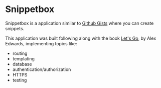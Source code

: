 # Snippetbox

Snippetbox is a application similar to [Github Gists](https://gist.github.com/) where you can create snippets.

This application was built following along with the book [Let's Go](https://lets-go.alexedwards.net/), by Alex Edwards, implementing topics like:

- routing
- templating
- database
- authentication/authorization
- HTTPS
- testing
